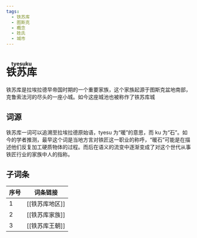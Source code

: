 ```yaml
---
tags:
  - 铁苏库
  - 图斯克
  - 概念
  - 姓氏
  - 城市
---
```

# <ruby>铁苏库<rt>tyesuku</rt></ruby>

铁苏库是拉埃拉德早帝国时期的一个重要家族，这个家族起源于图斯克盆地南部，克鲁索法河的尽头的一座小城。如今这座城池也被称作了铁苏库城

## 词源

铁苏库一词可以追溯至拉埃拉德原始语，tyesu 为“暖”的意思，而 ku 为“石”。如今的学者推测，最早这个词是当地方言对铁匠这一职业的称呼，“暖石”可能是在描述他们反复加工硬质物体的过程。而后在语义的流变中逐渐变成了对这个世代从事铁匠行业的家族中人的指称。

## 子词条

| 序号  | 词条链接      |
| --- | --------- |
| 1   | [[铁苏库地区]] |
| 2   | [[铁苏库家族]] |
| 3   | [[铁苏库王朝]] |
